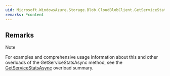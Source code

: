 ```yaml
---  
uid: Microsoft.WindowsAzure.Storage.Blob.CloudBlobClient.GetServiceStatsAsync(Microsoft.WindowsAzure.Storage.Blob.BlobRequestOptions,Microsoft.WindowsAzure.Storage.OperationContext,System.Threading.CancellationToken)  
remarks: *content  
---  
```

  
## Remarks  
  
> [!NOTE]
>  For examples and comprehensive usage information about this and other overloads of the GetServiceStatsAsync method, see the [GetServiceStatsAsync](assetId:///Overload:Microsoft.WindowsAzure.Storage.Blob.CloudBlobClient.GetServiceStatsAsync?qualifyHint=False&autoUpgrade=True) overload summary.
